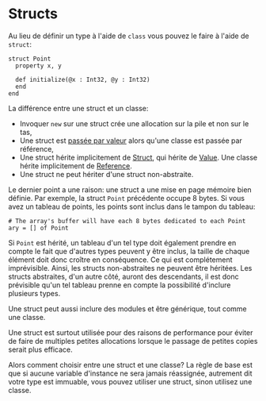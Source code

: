 # Structs

Au lieu de définir un type à l'aide de `class` vous pouvez le faire à l'aide de `struct`:

```crystal
struct Point
  property x, y

  def initialize(@x : Int32, @y : Int32)
  end
end
```

La différence entre une struct et un classe:
* Invoquer `new` sur une struct crée une allocation sur la pile et non sur le tas,
* Une struct est [passée par valeur](http://crystal-lang.org/api/Value.html) alors qu'une classe est passée par référence,
* Une struct hérite implicitement de [Struct](http://crystal-lang.org/api/Struct.html), qui hérite de [Value](http://crystal-lang.org/api/Value.html).
  Une classe hérite implicitement de [Reference](http://crystal-lang.org/api/Reference.html).
* Une struct ne peut hériter d'une struct non-abstraite.

Le dernier point a une raison: une struct a une mise en page mémoire bien définie.
Par exemple, la struct `Point` précédente occupe 8 bytes.
Si vous avez un tableau de points, les points sont inclus dans le tampon du tableau:

```crystal
# The array's buffer will have each 8 bytes dedicated to each Point
ary = [] of Point
```

Si `Point` est hérité, un tableau d'un tel type doit également prendre en compte le fait que d'autres types peuvent y être inclus,
la taille de chaque élément doit donc croître en conséquence. Ce qui est complétement imprévisible. Ainsi, les structs non-abstraites ne peuvent être héritées.
Les structs abstraites, d'un autre côté, auront des descendants, il est donc prévisible qu'un tel tableau prenne en compte la possibilité d'inclure plusieurs types.

Une struct peut aussi inclure des modules et être générique, tout comme une classe.

Une struct est surtout utilisée pour des raisons de performance pour éviter de faire de multiples petites allocations lorsque le passage
de petites copies serait plus efficace.

Alors comment choisir entre une struct et une classe? La règle de base est que si aucune variable d'instance ne sera jamais réassignée, autrement dit votre type est immuable,
vous pouvez utiliser une struct, sinon utilisez une classe.
